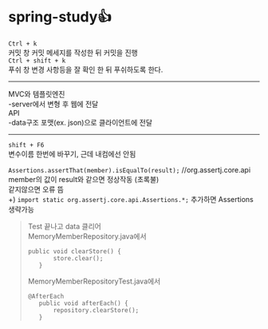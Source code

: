# spring-study👍

`Ctrl + k`   
커밋 창
커밋 메세지를 작성한 뒤 커밋을 진행  
`Ctrl + shift + k`  
푸쉬 창
변경 사항등을 잘 확인 한 뒤 푸쉬하도록 한다.
  
  *****  
MVC와 템플릿엔진  
-server에서 변형 후 웹에 전달  
API  
-data구조 포맷(ex. json)으로 클라이언트에 전달

  *****    
`shift + F6`  
변수이름 한번에 바꾸기, 근데 내컴에선 안됨

`Assertions.assertThat(member).isEqualTo(result);` //org.assertj.core.api  
member의 값이 result와 같으면 정상작동 (초록불)  
같지않으면 오류 뜸  
+) `import static org.assertj.core.api.Assertions.*;` 추가하면 Assertions 생략가능  

>Test 끝나고 data 클리어  
>MemoryMemberRepository.java에서  
>```
>public void clearStore() {
>        store.clear();
>    }
>```  
>MemoryMemberRepositoryTest.java에서
>```
>@AfterEach
>    public void afterEach() {
>        repository.clearStore();
>    }
>```
